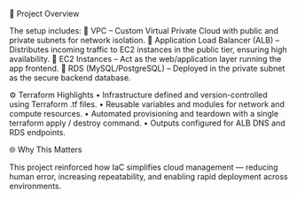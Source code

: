 🧱 Project Overview

The setup includes:
🔹 VPC – Custom Virtual Private Cloud with public and private subnets for network isolation.
🔹 Application Load Balancer (ALB) – Distributes incoming traffic to EC2 instances in the public tier, ensuring high availability.
🔹 EC2 Instances – Act as the web/application layer running the app frontend.
🔹 RDS (MySQL/PostgreSQL) – Deployed in the private subnet as the secure backend database.

⚙️ Terraform Highlights
	•	Infrastructure defined and version-controlled using Terraform .tf files.
	•	Reusable variables and modules for network and compute resources.
	•	Automated provisioning and teardown with a single terraform apply / destroy command.
	•	Outputs configured for ALB DNS and RDS endpoints.

🌐 Why This Matters

This project reinforced how IaC simplifies cloud management — reducing human error, increasing repeatability, and enabling rapid deployment across environments.
